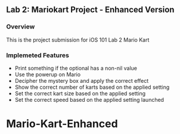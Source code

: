 ## Lab 2: Mariokart Project - Enhanced Version

### Overview

This is the project submission for iOS 101 Lab 2 Mario Kart

### Implemeted Features

* Print something if the optional has a non-nil value
* Use the powerup on Mario
* Decipher the mystery box and apply the correct effect
* Show the correct number of karts based on the applied setting
* Set the correct kart size based on the applied setting
* Set the correct speed based on the applied setting launched

# Mario-Kart-Enhanced
